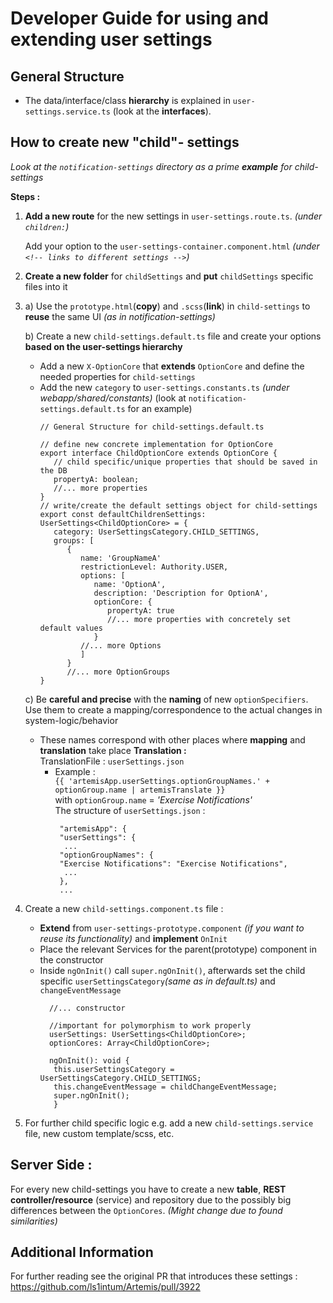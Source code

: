 # Developer Guide for using and extending user settings

## General Structure
* The data/interface/class **hierarchy** is explained in `user-settings.service.ts` (look at the **interfaces**).

## How to create new "child"- settings
*Look at the `notification-settings` directory as a prime **example** for child-settings*

**Steps :**
1)  **Add a new route** for the new settings in `user-settings.route.ts`. *(under `children:`)*
    
    Add your option to the `user-settings-container.component.html` *(under `<!-- links to different settings -->`)*
    

2) **Create a new folder** for `childSettings` and **put** `childSettings` specific files into it
   

3) a) Use the `prototype.html`(**copy**) and `.scss`(**link**) in `child-settings` to **reuse** the same UI *(as in notification-settings)* <br>

   b) Create a new `child-settings.default.ts` file and create your options **based on the user-settings hierarchy**<br>
   * Add a new `X-OptionCore` that **extends** `OptionCore` and define the needed properties for `child-settings`
   * Add the new `category` to `user-settings.constants.ts` *(under webapp/shared/constants)*
               (look at `notification-settings.default.ts` for an example)<br>
     ```
     // General Structure for child-settings.default.ts
     
     // define new concrete implementation for OptionCore
     export interface ChildOptionCore extends OptionCore {
        // child specific/unique properties that should be saved in the DB
        propertyA: boolean;
        //... more properties
     }
     // write/create the default settings object for child-settings
     export const defaultChildrenSettings: UserSettings<ChildOptionCore> = {
        category: UserSettingsCategory.CHILD_SETTINGS,
        groups: [
           {
              name: 'GroupNameA'
              restrictionLevel: Authority.USER,
              options: [
                 name: 'OptionA',
                 description: 'Description for OptionA',
                 optionCore: {
                    propertyA: true
                    //... more properties with concretely set default values
                 }
              //... more Options
              ]
           }
           //... more OptionGroups
     }
     ```
   c) Be **careful and precise** with the **naming** of new `optionSpecifiers`. Use them to create a mapping/correspondence to the actual changes in system-logic/behavior
   * These names correspond with other places where **mapping** and **translation** take place
        **Translation :**<br>
     TranslationFile : `userSettings.json`
        * Example : <br> `{{ 'artemisApp.userSettings.optionGroupNames.' + optionGroup.name | artemisTranslate }}`<br>
        with `optionGroup.name` = *'Exercise Notifications'* <br>
          The structure of `userSettings.json` :
          ```
           "artemisApp": {
           "userSettings": {
            ...
           "optionGroupNames": {
           "Exercise Notifications": "Exercise Notifications",
            ...
           },
           ...
          ```
    

4) Create a new `child-settings.component.ts` file :
   * **Extend** from `user-settings-prototype.component` *(if you want to reuse its functionality)* and **implement** `OnInit`
   * Place the relevant Services for the parent(prototype) component in the constructor
   * Inside `ngOnInit()` call `super.ngOnInit()`, afterwards set the child specific `userSettingsCategory`*(same as in default.ts)* and `changeEventMessage`
     ```
       //... constructor
     
       //important for polymorphism to work properly
       userSettings: UserSettings<ChildOptionCore>;
       optionCores: Array<ChildOptionCore>;

       ngOnInit(): void {
        this.userSettingsCategory = UserSettingsCategory.CHILD_SETTINGS;
        this.changeEventMessage = childChangeEventMessage;
        super.ngOnInit();
        }
     ```
5) For further child specific logic e.g. add a new `child-settings.service` file, new custom template/scss, etc.

## Server Side :
For every new child-settings you have to create a new **table**, **REST controller/resource** (service) and repository due to the possibly big differences between the `OptionCores`.
            *(Might change due to found similarities)*


## Additional Information
For further reading see the original PR that introduces these settings : https://github.com/ls1intum/Artemis/pull/3922

